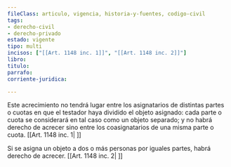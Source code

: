 ```yaml
---
fileClass: articulo, vigencia, historia-y-fuentes, codigo-civil
tags:
- derecho-civil
- derecho-privado
estado: vigente
tipo: multi
incisos: ["[[Art. 1148 inc. 1]]", "[[Art. 1148 inc. 2]]"]
libro:
titulo:
parrafo:
corriente-juridica:

---
```

Este acrecimiento no tendrá lugar entre los asignatarios de distintas partes o cuotas en que el testador haya dividido el objeto asignado: cada parte o cuota se considerará en tal caso como un objeto separado; y no habrá derecho de acrecer sino entre los coasignatarios de una misma parte o cuota. [[Art. 1148 inc. 1| ]]

Si se asigna un objeto a dos o más personas por iguales partes, habrá derecho de acrecer. [[Art. 1148 inc. 2| ]]